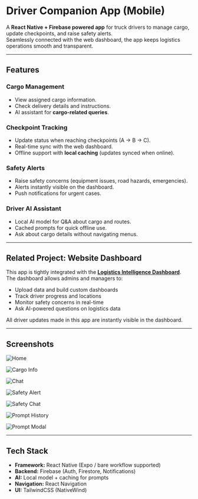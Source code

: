 # Driver Companion App (Mobile)

A **React Native + Firebase powered app** for truck drivers to manage cargo, update checkpoints, and raise safety alerts.  
Seamlessly connected with the web dashboard, the app keeps logistics operations smooth and transparent.

---

## Features

### Cargo Management
- View assigned cargo information.
- Check delivery details and instructions.
- AI assistant for **cargo-related queries**.

###  Checkpoint Tracking
- Update status when reaching checkpoints (A → B → C).
- Real-time sync with the web dashboard.
- Offline support with **local caching** (updates synced when online).

###  Safety Alerts
- Raise safety concerns (equipment issues, road hazards, emergencies).
- Alerts instantly visible on the dashboard.
- Push notifications for urgent cases.

###  Driver AI Assistant
- Local AI model for Q&A about cargo and routes.
- Cached prompts for quick offline use.
- Ask about cargo details without navigating menus.

---

## Related Project: Website Dashboard
This app is tightly integrated with the [**Logistics Intelligence Dashboard**](https://github.com/VinayN3gi/checkpoint.git).  
The dashboard allows admins and managers to:
- Upload data and build custom dashboards
- Track driver progress and locations
- Monitor safety concerns in real-time
- Ask AI-powered questions on logistics data

All driver updates made in this app are instantly visible in the dashboard.

---

## Screenshots
![Home](assets/screenshots/image1.jpg)

![Cargo Info](assets/screenshots/iimage23.jpg)

![Chat](assets/screenshots/image21.jpg)


![Safety Alert](assets/screenshots/image2.jpg)

![Safety Chat](assets/screenshots/image3.jpg)

![Prompt History](assets/screenshots/image4.jpg)

![Prompt Modal](assets/screenshots/image5.jpg)


---

## Tech Stack
- **Framework:** React Native (Expo / bare workflow supported)
- **Backend:** Firebase (Auth, Firestore, Notifications)
- **AI:** Local model + caching for prompts
- **Navigation:** React Navigation
- **UI:** TailwindCSS (NativeWind)

